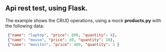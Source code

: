 ## Api rest test, using Flask.

The example shows the CRUD operations, using a mock **products.py** with the following data:

```json
 {"name": "laptop", "price": 800, "quantity": 4},
 {"name": "mouse", "price": 40, "quantity": 10},
 {"name": "monitor", "price": 400, "quantity": 3 }
```
